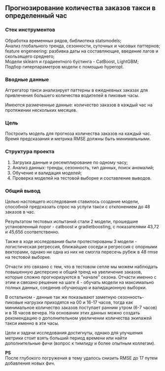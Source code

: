 ## Прогнозирование количества заказов такси в определенный час

### Стек инструментов

Обработка временных рядов, библиотека statsmodels;  
Анализ глобального тренда, сезонности, суточных и часовых паттернов;  
feature engeneering: разбивка даты на составляющие, введение лагов и скользящего среднего;  
Модели sklearn и градиентного бустинга - CatBoost, LightGBM;  
Подбор гиперпараметров модели с помощью hyperopt.

### Вводные данные

Аггрегатор такси анализирует паттерны в ежедневных заказах для привлечения большего количества водителей в пиковые часы.

Имеются размеченные данные: количество заказов в каждый час на протяжении нескольких месяцев.

### Цель

Построить модель для прогноза количества заказов на каждый час. Время предсказания и метрика RMSE должны быть минимальными.

### Структура проекта  

1. Загрузка данные и ресемплирование по одному часу;  
2. Анализ данных: тренды, сезонность, тип данных, поиск аномалий;  
3. Обучение и валидация моделей; 
4. Проверка моделей на тестовой выборке и составление выводов.  

### Общий вывод  

Целью настоящего исследования ставилось создание модели, способной предсказать спрос на услуги такси с отклонением до 48 заказов в час.  

Результатом тестовых испытаний стали 2 модели, прошедшие установленный порог - catboost и gradietboosting, c показателями 43,72 и 45,65б соответственно.  

Также в ходе исследования были протестированы 3 модели - логистическая регрессия, ближайшие соседи и регрессия с опорными векторами, однако ни одна из них не смогла пересечь рубеж в 48 rmse на тестовой выборке.  

Отчасти это связано с тем, что в тестовом сепле мы можем наблюдать повышенную дисперсию и общий тренд на увеличение заказов, которые сложно прогноризуются в "начале" сезона. Отчасти именно с этим и связано решение на шаге 4 - обучать модели на максимально полных данных, соединив обучающую и валидационную выборки.  

В остальном - данные так же показывают заметную сезонность-  пиковые нагрузки приходятся на 00 и 16-17 часов, тогда как минимальное количество заказов поступает ранним утром (6-7 часов) и в 18 часов вечера.  На основании этих данных можно создать рекомендацию о дополнительном увеличении количества экипажей такси именно в эти часы.  

Цели и задачи исследования достигнуты, однако для улучшения метрики стоит взять больший период времени или найти дополнительные фичи (вопрос к тимлиду и более опытным коллегам).


**PS**   
После глубокого погружения в тему удалось снизить RMSE до 17 путем добавления новых фич.
